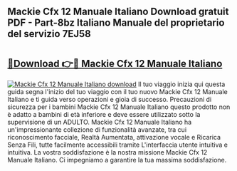## Mackie Cfx 12 Manuale Italiano Download gratuit PDF - Part-8bz Italiano Manuale del proprietario del servizio 7EJ58

# <h2><a href="http://dfbr8xk.blite.top/?on=Mackie+Cfx+12+Manuale+Italiano">🔗Download 👉🔴 Mackie Cfx 12 Manuale Italiano</a></h2>

[![Mackie Cfx 12 Manuale Italiano download](https://i.imgur.com/lujVjoI.png)](http://dfbr8xk.blite.top/?on=Mackie+Cfx+12+Manuale+Italiano)
Il tuo viaggio inizia qui questa guida segna l'inizio del tuo viaggio con il tuo nuovo Mackie Cfx 12 Manuale Italiano e ti guida verso operazioni e gioia di successo. Precauzioni di sicurezza per i bambini Mackie Cfx 12 Manuale Italiano questo prodotto non è adatto a bambini di età inferiore e deve essere utilizzato sotto la supervisione di un ADULTO. Mackie Cfx 12 Manuale Italiano ha un'impressionante collezione di funzionalità avanzate, tra cui riconoscimento facciale, Realtà Aumentata, attivazione vocale e Ricarica Senza Fili, tutte facilmente accessibili tramite L'interfaccia utente intuitiva e intuitiva. La vostra soddisfazione è la nostra missione Mackie Cfx 12 Manuale Italiano. Ci impegniamo a garantire la tua massima soddisfazione.
